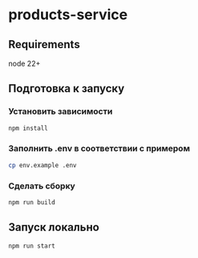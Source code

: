 # products-service

## Requirements

node 22+

## Подготовка к запуску

### Установить зависимости

```bash
npm install
```

### Заполнить .env в соответствии с примером

```bash
cp env.example .env
```

### Сделать сборку

```bash
npm run build
```

## Запуск локально

```bash
npm run start
```
